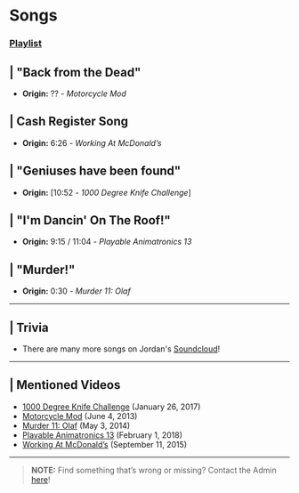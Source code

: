 # Songs
### [Playlist](https://www.youtube.com/playlist?list=PLwljWXtmIKiRHBCcZqY6zwS-4NRU4z1TR)


## | "Back from the Dead"
- **Origin:** ?? - *Motorcycle Mod*

## | Cash Register Song
- **Origin:** 6:26 - *Working At McDonald’s*

## | "Geniuses have been found"
- **Origin:** \[10:52 - *1000 Degree Knife Challenge*]

## | "I'm Dancin' On The Roof!"
- **Origin:** 9:15 / 11:04 - *Playable Animatronics 13*

## | "Murder!"
- **Origin:** 0:30 - *Murder 11: Olaf*

----

## | Trivia
- There are many more songs on Jordan's [Soundcloud](https://soundcloud.com/venturianmusic)!

----

## | Mentioned Videos
- [1000 Degree Knife Challenge](https://youtu.be/pzntssXrvsE) \(January 26, 2017)
- [Motorcycle Mod](https://youtu.be/gNREBUzmn98) \(June 4, 2013)
- [Murder 11: Olaf](https://youtu.be/g2tvu5gFGhI) \(May 3, 2014)
- [Playable Animatronics 13](https://youtu.be/BDXvE6cAUkA) \(February 1, 2018)
- [Working At McDonald’s](https://youtu.be/ybS5js68e2E) \(September 11, 2015)

----

>**NOTE:** Find something that’s wrong or missing? Contact the Admin [here](../chapter_2.md)!